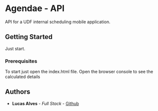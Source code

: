 # Agendae - API

API for a UDF internal scheduling mobile application.

## Getting Started

Just start.

### Prerequisites

To start just open the index.html file. Open the browser console to see the calculated details

## Authors

* **Lucas Alves** - *Full Stack* - [Github](https://github.com/lcoalves)
